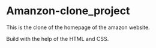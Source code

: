 # Amanzon-clone_project
This is the clone of the homepage of the amazon website.

Build with the help of the HTML and CSS.
